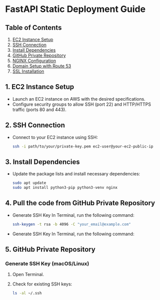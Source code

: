 # FastAPI Static Deployment Guide

## Table of Contents
1. [EC2 Instance Setup](#ec2-instance-setup)
2. [SSH Connection](#ssh-connection)
3. [Install Dependencies](#install-dependencies)
4. [GitHub Private Repository](#github-private-repository)
5. [NGINX Configuration](#nginx-configuration)
6. [Domain Setup with Route 53](#domain-setup-with-route-53)
7. [SSL Installation](#ssl-installation)

## 1. EC2 Instance Setup

- Launch an EC2 instance on AWS with the desired specifications.
- Configure security groups to allow SSH (port 22) and HTTP/HTTPS traffic (ports 80 and 443).

## 2. SSH Connection

- Connect to your EC2 instance using SSH:
  ```bash
  ssh -i path/to/your/private-key.pem ec2-user@your-ec2-public-ip

## 3. Install Dependencies

- Update the package lists and install necessary dependencies:
  ```bash
  sudo apt update
  sudo apt install python3-pip python3-venv nginx

## 4. Pull the code from GitHub Private Repository

- Generate SSH Key
In Terminal, run the following command:

  ```bash
  ssh-keygen -t rsa -b 4096 -C "your_email@example.com"

- Generate SSH Key
In Terminal, run the following command:

## 5. GitHub Private Repository

### Generate SSH Key (macOS/Linux)

1. Open Terminal.

2. Check for existing SSH keys:
   ```bash
   ls -al ~/.ssh


